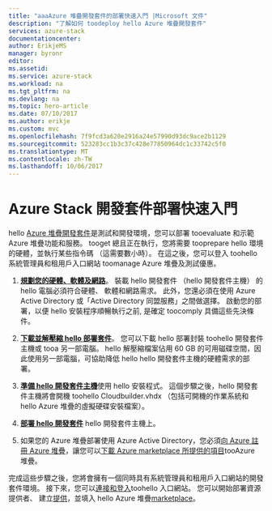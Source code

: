 ```yaml
---
title: "aaaAzure 堆疊開發套件的部署快速入門 |Microsoft 文件"
description: "了解如何 toodeploy hello Azure 堆疊開發套件"
services: azure-stack
documentationcenter: 
author: ErikjeMS
manager: byronr
editor: 
ms.assetid: 
ms.service: azure-stack
ms.workload: na
ms.tgt_pltfrm: na
ms.devlang: na
ms.topic: hero-article
ms.date: 07/10/2017
ms.author: erikje
ms.custom: mvc
ms.openlocfilehash: 7f9fcd3a620e2916a24e57990d93dc9ace2b1129
ms.sourcegitcommit: 523283cc1b3c37c428e77850964dc1c33742c5f0
ms.translationtype: MT
ms.contentlocale: zh-TW
ms.lasthandoff: 10/06/2017
---
```

# <a name="azure-stack-development-kit-deployment-quickstart"></a>Azure Stack 開發套件部署快速入門

hello [Azure 堆疊開發套件](azure-stack-poc.md)是測試和開發環境，您可以部署 tooevaluate 和示範 Azure 堆疊功能和服務。 tooget 總且正在執行，您將需要 tooprepare hello 環境的硬體，並執行某些指令碼 （這需要數小時）。 在這之後，您可以登入 toohello 系統管理員和租用戶入口網站 toomanage Azure 堆疊及測試優惠。 

1. [**規劃您的硬體、軟體及網路**](azure-stack-deploy.md)。 裝載 hello 開發套件 （hello 開發套件主機） 的 hello 電腦必須符合硬體、 軟體和網路需求。 此外，您還必須在使用 Azure Active Directory 或「Active Directory 同盟服務」之間做選擇。 啟動您的部署，以便 hello 安裝程序順暢執行之前, 是確定 toocomply 具備這些先決條件。 

2. [**下載並解壓縮 hello 部署套件**](azure-stack-run-powershell-script.md#download-and-extract-the-development-kit)。 您可以下載 hello 部署封裝 toohello 開發套件主機或 tooa 另一部電腦。 hello 解壓縮檔案佔用 60 GB 的可用磁碟空間，因此使用另一部電腦，可協助降低 hello hello 開發套件主機的硬體需求的部署。

3. [**準備 hello 開發套件主機**](azure-stack-run-powershell-script.md#prepare-the-development-kit-host)使用 hello 安裝程式。 這個步驟之後，hello 開發套件主機將會開機 toohello Cloudbuilder.vhdx （包括可開機的作業系統和 hello Azure 堆疊的虛擬硬碟安裝檔案）。

4. [**部署 hello 開發套件**](azure-stack-run-powershell-script.md#deploy-the-development-kit) hello 開發套件主機上。

5. 如果您的 Azure 堆疊部署使用 Azure Active Directory，您必須[向 Azure 註冊 Azure 堆疊](azure-stack-register.md)，讓您可以[下載 Azure marketplace 所提供的項目](azure-stack-download-azure-marketplace-item.md)tooAzure 堆疊。

完成這些步驟之後，您將會擁有一個同時具有系統管理員和租用戶入口網站的開發套件環境。 接下來，您可以[連接和登入](azure-stack-connect-azure-stack.md)toohello 入口網站。 您可以開始部署資源提供者、 建立[提供](azure-stack-key-features.md#regions-services-plans-offers-and-subscriptions)，並填入 hello Azure 堆疊[marketplace](azure-stack-marketplace.md)。
